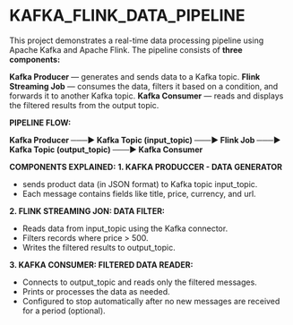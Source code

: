 # KAFKA_FLINK_DATA_PIPELINE
This project demonstrates a real-time data processing pipeline using Apache Kafka and Apache Flink. The pipeline consists of **three components:**

**Kafka Producer** — generates and sends data to a Kafka topic.
**Flink Streaming Job** — consumes the data, filters it based on a condition, and forwards it to another Kafka topic.
**Kafka Consumer** — reads and displays the filtered results from the output topic.

**PIPELINE FLOW:**

**Kafka Producer ───▶ Kafka Topic (input_topic) ───▶ Flink Job ───▶ Kafka Topic (output_topic) ───▶ Kafka Consumer**

**COMPONENTS EXPLAINED:**
**1. KAFKA PRODUCCER - DATA GENERATOR**
  * sends product data (in JSON format) to Kafka topic input_topic.
  * Each message contains fields like title, price, currency, and url.

**2. FLINK STREAMING JON: DATA FILTER:**
   * Reads data from input_topic using the Kafka connector.
   * Filters records where price > 500.
   * Writes the filtered results to output_topic.

**3. KAFKA CONSUMER: FILTERED DATA READER:**
   * Connects to output_topic and reads only the filtered messages.
   * Prints or processes the data as needed.
   * Configured to stop automatically after no new messages are received for a period (optional).


